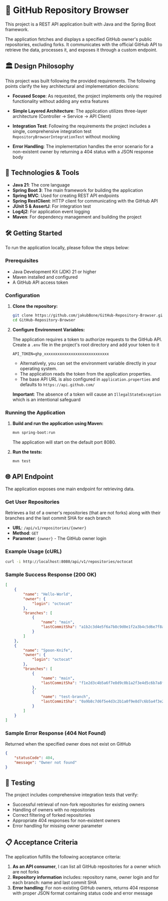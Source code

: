 # 📖 GitHub Repository Browser

This project is a REST API application built with Java and the Spring Boot framework. 

The application fetches and displays a specified GitHub owner's public repositories, excluding forks. 
It communicates with the official GitHub API to retrieve the data, processes it, and exposes it through a custom endpoint.

## 🏛️ Design Philosophy

This project was built following the provided requirements. The following points clarify the key architectural and implementation decisions:

- **Focused Scope**: As requested, the project implements only the required functionality without adding any extra features

- **Simple Layered Architecture**: The application utilizes three-layer architecture (Controller -> Service -> API Client)

- **Integration Test**: Following the requirements the project includes a single, comprehensive integration test `RepositoryBrowserIntegrationTest` without mocking

- **Error Handling**: The implementation handles the error scenario for a non-existent owner by returning a 404 status with a JSON response body

## 🚀 Technologies & Tools

- **Java 21**: The core language
- **Spring Boot 3**: The main framework for building the application
- **Spring MVC**: Used for creating REST API endpoints
- **Spring RestClient**: HTTP client for communicating with the GitHub API
- **JUnit 5 & AssertJ**: For integration test
- **Log4j2**: For application event logging
- **Maven**: For dependency management and building the project

## 🛠️ Getting Started

To run the application locally, please follow the steps below:

### Prerequisites

- Java Development Kit (JDK) 21 or higher
- Maven installed and configured
- A GitHub API access token

### Configuration

1. **Clone the repository:**
   ```bash
   git clone https://github.com/jakubBone/GitHub-Repository-Browser.git
   cd GitHub-Repository-Browser
   ```

2. **Configure Environment Variables:**
   
   The application requires a token to authorize requests to the GitHub API. Create a `.env` file in the project's root directory and add your token to it
   ```
   API_TOKEN=ghp_xxxxxxxxxxxxxxxxxxxxxxxxxxxxx
   ```
   
   - Alternatively, you can set the environment variable directly in your operating system.
   - The application reads the token from the application properties.
   - The base API URL is also configured in `application.properties` and defaults to `https://api.github.com/`
   
   
   **Important**: The absence of a token will cause an `IllegalStateException` which is an intentional safeguard

### Running the Application

1. **Build and run the application using Maven:**
   ```bash
   mvn spring-boot:run
   ```
   The application will start on the default port 8080.
   

2. **Run the tests:**
   ```bash
   mvn test
   ```

## 🌐 API Endpoint

The application exposes one main endpoint for retrieving data.

### Get User Repositories

Retrieves a list of a owner's repositories (that are not forks) along with their branches and the last commit SHA for each branch

- **URL**: `/api/v1/repositories/{owner}`
- **Method**: `GET`
- **Parameter**: `{owner}` - The GitHub owner login

### Example Usage (cURL)

```bash
curl -i http://localhost:8080/api/v1/repositories/octocat
```

### Sample Success Response (200 OK)

```json
[
    {
        "name": "Hello-World",
        "owner": {
            "login": "octocat"
        },
        "branches": [
            {
                "name": "main",
                "lastCommitSha": "a1b2c3d4e5f6a7b8c9d0e1f2a3b4c5d6e7f8a9b0"
            }
        ]
    },
    {
        "name": "Spoon-Knife",
        "owner": {
            "login": "octocat"
        },
        "branches": [
            {
                "name": "main",
                "lastCommitSha": "f1e2d3c4b5a6f7e8d9c0b1a2f3e4d5c6b7a8f9e0"
            },
            {
                "name": "test-branch",
                "lastCommitSha": "0a9b8c7d6f5e4d3c2b1a0f9e8d7c6b5a4f3e2d1c"
            }
        ]
    }
]
```

### Sample Error Response (404 Not Found)

Returned when the specified owner does not exist on GitHub

```json
{
    "statusCode": 404,
    "message": "Owner not found"
}
```

## 🧪 Testing

The project includes comprehensive integration tests that verify:

- Successful retrieval of non-fork repositories for existing owners
- Handling of owners with no repositories
- Correct filtering of forked repositories
- Appropriate 404 responses for non-existent owners
- Error handling for missing owner parameter

## 📋 Acceptance Criteria

The application fulfills the following acceptance criteria:

1. **As an API consumer**, I can list all GitHub repositories for a owner which are not forks
2. **Repository information** includes: repository name, owner login and for each branch: name and last commit SHA
3. **Error handling**: For non-existing GitHub owners, returns 404 response with proper JSON format containing status code and error message
